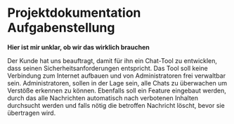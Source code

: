 
# Projektdokumentation Aufgabenstellung

**Hier ist mir unklar, ob wir das wirklich brauchen**

Der Kunde hat uns beauftragt, damit für ihn ein Chat-Tool zu entwicklen, dass seinen Sicherheitsanforderungen entspricht. Das Tool soll keine Verbindung zum Internet aufbauen und von Administratoren frei verwaltbar sein. Administratoren, sollen in der Lage sein, alle Chats zu überwachen um Verstöße erkennen zu können. Ebenfalls soll ein Feature eingebaut werden, durch das alle Nachrichten automatisch nach verbotenen Inhalten durchsucht werden und falls nötig die betroffen Nachricht löscht, bevor sie übertragen wird. 